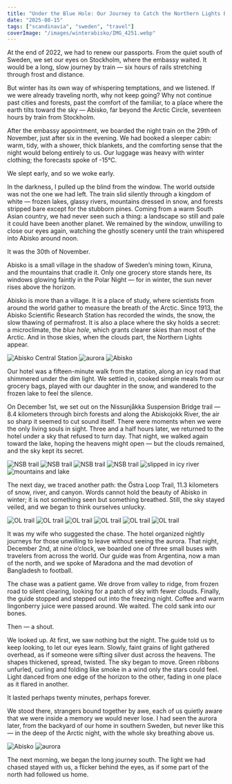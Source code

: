 ```yaml
---
title: "Under the Blue Hole: Our Journey to Catch the Northern Lights Beyond the Arctic Circle"
date: "2025-08-15"
tags: ["scandinavia", "sweden", "travel"]
coverImage: "/images/winterabisko/IMG_4251.webp"
---
```

At the end of 2022, we had to renew our passports.
From the quiet south of Sweden, we set our eyes on Stockholm, where the embassy waited. It would be a long, slow journey by train — six hours of rails stretching through frost and distance.

But winter has its own way of whispering temptations, and we listened.
If we were already traveling north, why not keep going? Why not continue past cities and forests, past the comfort of the familiar, to a place where the earth tilts toward the sky — Abisko, far beyond the Arctic Circle, seventeen hours by train from Stockholm.

After the embassy appointment, we boarded the night train on the 29th of November, just after six in the evening. We had booked a sleeper cabin: warm, tidy, with a shower, thick blankets, and the comforting sense that the night would belong entirely to us. Our luggage was heavy with winter clothing; the forecasts spoke of -15°C.

We slept early, and so we woke early.

In the darkness, I pulled up the blind from the window. The world outside was not the one we had left. The train slid silently through a kingdom of white — frozen lakes, glassy rivers, mountains dressed in snow, and forests stripped bare except for the stubborn pines. Coming from a warm South Asian country, we had never seen such a thing: a landscape so still and pale it could have been another planet. We remained by the window, unwilling to close our eyes again, watching the ghostly scenery until the train whispered into Abisko around noon.

It was the 30th of November.

Abisko is a small village in the shadow of Sweden’s mining town, Kiruna, and the mountains that cradle it. Only one grocery store stands here, its windows glowing faintly in the Polar Night — for in winter, the sun never rises above the horizon.

Abisko is more than a village. It is a place of study, where scientists from around the world gather to measure the breath of the Arctic. Since 1913, the Abisko Scientific Research Station has recorded the winds, the snow, the slow thawing of permafrost. It is also a place where the sky holds a secret: a microclimate, the *blue hole*, which grants clearer skies than most of the Arctic. And in those skies, when the clouds part, the Northern Lights appear.

<!--gallery-->
![Abisko Central Station](/images/winterabisko/IMG_4027.webp)
![aurora](/images/winterabisko/IMG_2141.webp)
![Abisko](/images/winterabisko/IMG_4031.webp)
<!--gallery-->

Our hotel was a fifteen-minute walk from the station, along an icy road that shimmered under the dim light. We settled in, cooked simple meals from our grocery bags, played with our daughter in the snow, and wandered to the frozen lake to feel the silence.

On December 1st, we set out on the Nissunjåkka Suspension Bridge trail — 8.4 kilometers through birch forests and along the Abiskojokk River, the air so sharp it seemed to cut sound itself. There were moments when we were the only living souls in sight. Three and a half hours later, we returned to the hotel under a sky that refused to turn day. That night, we walked again toward the lake, hoping the heavens might open — but the clouds remained, and the sky kept its secret.

<!--gallery-->
![NSB trail](/images/winterabisko/IMG_4167.webp)
![NSB trail](/images/winterabisko/IMG_4180.webp)
![NSB trail](/images/winterabisko/IMG_1881.webp)
![NSB trail](/images/winterabisko/IMG_4206.webp)
![slipped in icy river](/images/winterabisko/IMG_4155.webp)
![mountains and lake](/images/winterabisko/IMG_4354.webp)
<!--gallery-->

The next day, we traced another path: the Östra Loop Trail, 11.3 kilometers of snow, river, and canyon. Words cannot hold the beauty of Abisko in winter; it is not something seen but something breathed. Still, the sky stayed veiled, and we began to think ourselves unlucky.

<!--gallery-->
![OL trail](/images/winterabisko/IMG_4301.webp)
![OL trail](/images/winterabisko/IMG_4292.webp)
![OL trail](/images/winterabisko/IMG_4290.webp)
![OL trail](/images/winterabisko/IMG_4280.webp)
![OL trail](/images/winterabisko/IMG_4300.webp)
![OL trail](/images/winterabisko/IMG_2095.webp)
<!--gallery-->

It was my wife who suggested the chase.
The hotel organized nightly journeys for those unwilling to leave without seeing the aurora. That night, December 2nd, at nine o’clock, we boarded one of three small buses with travelers from across the world. Our guide was from Argentina, now a man of the north, and we spoke of Maradona and the mad devotion of Bangladesh to football.

The chase was a patient game. We drove from valley to ridge, from frozen road to silent clearing, looking for a patch of sky with fewer clouds. Finally, the guide stopped and stepped out into the freezing night. Coffee and warm lingonberry juice were passed around. We waited. The cold sank into our bones.

Then — a shout.

We looked up. At first, we saw nothing but the night. The guide told us to keep looking, to let our eyes learn. Slowly, faint grains of light gathered overhead, as if someone were sifting silver dust across the heavens. The shapes thickened, spread, twisted. The sky began to move. Green ribbons unfurled, curling and folding like smoke in a wind only the stars could feel. Light danced from one edge of the horizon to the other, fading in one place as it flared in another.

It lasted perhaps twenty minutes, perhaps forever.

We stood there, strangers bound together by awe, each of us quietly aware that we were inside a memory we would never lose. I had seen the aurora later, from the backyard of our home in southern Sweden, but never like this — in the deep of the Arctic night, with the whole sky breathing above us.

<!--gallery-->
![Abisko](/images/winterabisko/IMG_4029.webp)
![aurora](/images/winterabisko/IMG_2120.webp)
<!--gallery-->

The next morning, we began the long journey south. The light we had chased stayed with us, a flicker behind the eyes, as if some part of the north had followed us home.
